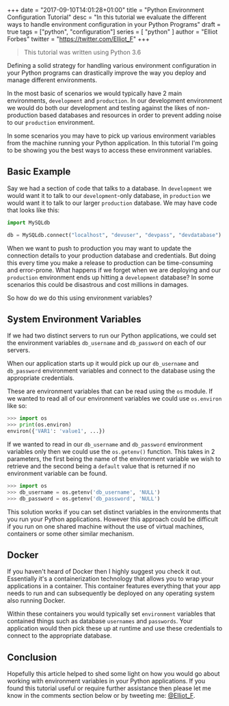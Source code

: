 +++
date = "2017-09-10T14:01:28+01:00"
title = "Python Environment Configuration Tutorial"
desc = "In this tutorial we evaluate the different ways to handle environment configuration in your Python Programs"
draft = true
tags = ["python", "configuration"]
series = [ "python" ]
author = "Elliot Forbes"
twitter = "https://twitter.com/Elliot_F"
+++

> This tutorial was written using Python 3.6

Defining a solid strategy for handling various environment configuration in your Python programs can drastically improve the way you deploy and manage different environments. 

In the most basic of scenarios we would typically have 2 main environments, `development` and `production`. In our development environment we would do both our development and testing against the likes of non-production based databases and resources in order to prevent adding noise to our `production` environment. 

In some scenarios you may have to pick up various environment variables from the machine running your Python application. In this tutorial I'm going to be showing you the best ways to access these environment variables.

## Basic Example

Say we had a section of code that talks to a database. In `development` we would want it to talk to our `development`-only database, in `production` we would want it to talk to our larger `production` database. We may have code that looks like this:

```python
import MySQLdb

db = MySQLdb.connect("localhost", "devuser", "devpass", "devdatabase")
``` 

When we want to push to production you may want to update the connection details to your production database and credentials. But doing this every time you make a release to production can be time-consuming and error-prone. What happens if we forget when we are deploying and our `production` environment ends up hitting a `development` database? In some scenarios this could be disastrous and cost millions in damages. 

So how do we do this using environment variables?

## System Environment Variables

If we had two distinct servers to run our Python applications, we could set the environment variables `db_username` and `db_password` on each of our servers. 

When our application starts up it would pick up our `db_username` and `db_password` environment variables and connect to the database using the appropriate credentials.

These are environment variables that can be read using the `os` module. If we wanted to read all of our environment variables we could use `os.environ` like so: 

```py
>>> import os
>>> print(os.environ)
environ({'VAR1': 'value1', ...})
```

If we wanted to read in our `db_username` and `db_password` environment variables only then we could use the `os.getenv()` function. This takes in 2 parameters, the first being the name of the environment variable we wish to retrieve and the second being a `default` value that is returned if no environment variable can be found. 

```py
>>> import os
>>> db_username = os.getenv('db_username', 'NULL')
>>> db_password = os.getenv('db_password', 'NULL')
```

This solution works if you can set distinct variables in the environments that you run your Python applications. However this approach could be difficult if you run on one shared machine without the use of virtual machines, containers or some other similar mechanism. 

## Docker

If you haven't heard of Docker then I highly suggest you check it out. Essentially it's a containerization technology that allows you to wrap your applications in a container. This container features everything that your app needs to run and can subsequently be deployed on any operating system also running Docker.

Within these containers you would typically set `environment` variables that contained things such as database `usernames` and `passwords`. Your application would then pick these up at runtime and use these credentials to connect to the appropriate database. 

## Conclusion

Hopefully this article helped to shed some light on how you would go about working with environment variables in your Python applications. If you found this tutorial useful or require further assistance then please let me know in the comments section below or by tweeting me: [@Elliot_F](https://twitter.com/elliot_f).